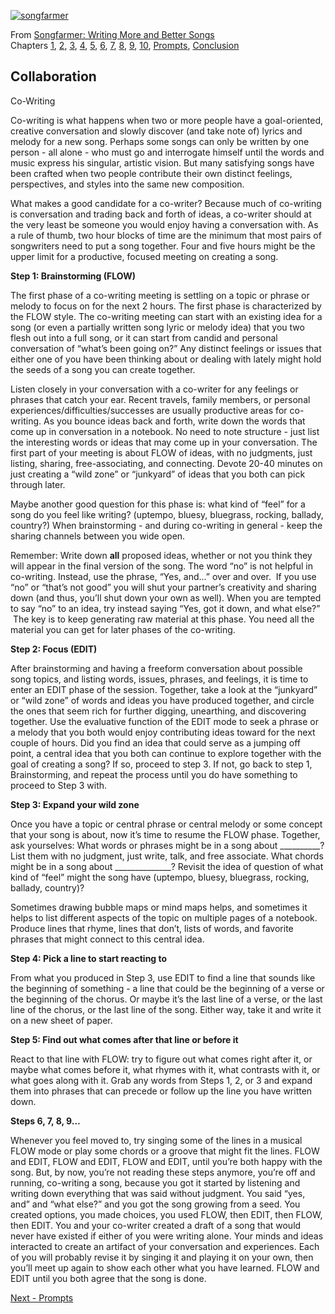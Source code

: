 [![songfarmer](https://66.media.tumblr.com/df375c2f5a0f3cbca123185b3ba93dba/tumblr_inline_o3j2897dZk1qzode8_540.jpg "songfarmer")](http://amazon.com/dp/0990420205/)

From [Songfarmer: Writing More and Better Songs](https://www.amazon.com/dp/0990420205/)  
Chapters [1](http://songfarmer.com/post/138033038871/songfarmer-chapter-one), [2](http://songfarmer.com/post/138092600736/chapter-two-set-a-goal), [3](http://songfarmer.com/post/138932056011/chapter-3-create-songwriting-habits), [4](http://songfarmer.com/post/140445572846/chapter-4-recognizing-song-seeds), [5](http://songfarmer.com/post/140449281976/chapter-5-composing), [6](http://songfarmer.com/post/140455489061/chapter-six-improving-flow), [7](http://songfarmer.com/post/140455690301/chapter-seven-improving-edit), [8](http://songfarmer.com/post/140455977371/chapter-eight-strengthening-habits), [9](http://songfarmer.com/post/140456145631/chapter-nine-stickiness), [10](http://songfarmer.com/post/140456197406/chapter-ten-collaboration), [Prompts](http://songfarmer.com/post/140456266021/prompts), [Conclusion](http://songfarmer.com/post/140456339966/conclusion)

## **Collaboration**

Co-Writing

Co-writing is what happens when two or more people have a goal-oriented, creative conversation and slowly discover (and take note of) lyrics and melody for a new song. Perhaps some songs can only be written by one person - all alone - who must go and interrogate himself until the words and music express his singular, artistic vision. But many satisfying songs have been crafted when two people contribute their own distinct feelings, perspectives, and styles into the same new composition.

What makes a good candidate for a co-writer? Because much of co-writing is conversation and trading back and forth of ideas, a co-writer should at the very least be someone you would enjoy having a conversation with. As a rule of thumb, two hour blocks of time are the minimum that most pairs of songwriters need to put a song together. Four and five hours might be the upper limit for a productive, focused meeting on creating a song.

**Step 1: Brainstorming (FLOW)**

The first phase of a co-writing meeting is settling on a topic or phrase or melody to focus on for the next 2 hours. The first phase is characterized by the FLOW style. The co-writing meeting can start with an existing idea for a song (or even a partially written song lyric or melody idea) that you two flesh out into a full song, or it can start from candid and personal conversation of “what’s been going on?” Any distinct feelings or issues that either one of you have been thinking about or dealing with lately might hold the seeds of a song you can create together.

Listen closely in your conversation with a co-writer for any feelings or phrases that catch your ear. Recent travels, family members, or personal experiences/difficulties/successes are usually productive areas for co-writing. As you bounce ideas back and forth, write down the words that come up in conversation in a notebook. No need to note structure - just list the interesting words or ideas that may come up in your conversation. The first part of your meeting is about FLOW of ideas, with no judgments, just listing, sharing, free-associating, and connecting. Devote 20-40 minutes on just creating a “wild zone” or “junkyard” of ideas that you both can pick through later.

Maybe another good question for this phase is: what kind of “feel” for a song do you feel like writing? (uptempo, bluesy, bluegrass, rocking, ballady, country?) When brainstorming - and during co-writing in general - keep the sharing channels between you wide open.

Remember: Write down **all** proposed ideas, whether or not you think they will appear in the final version of the song. The word “no” is not helpful in co-writing. Instead, use the phrase, “Yes, and...” over and over.  If you use “no” or “that’s not good” you will shut your partner’s creativity and sharing down (and thus, you’ll shut down your own as well). When you are tempted to say “no” to an idea, try instead saying “Yes, got it down, and what else?”  The key is to keep generating raw material at this phase. You need all the material you can get for later phases of the co-writing.

**Step 2: Focus (EDIT)**

After brainstorming and having a freeform conversation about possible song topics, and listing words, issues, phrases, and feelings, it is time to enter an EDIT phase of the session. Together, take a look at the “junkyard” or “wild zone” of words and ideas you have produced together, and circle the ones that seem rich for further digging, unearthing, and discovering together. Use the evaluative function of the EDIT mode to seek a phrase or a melody that you both would enjoy contributing ideas toward for the next couple of hours. Did you find an idea that could serve as a jumping off point, a central idea that you both can continue to explore together with the goal of creating a song? If so, proceed to step 3\. If not, go back to step 1, Brainstorming, and repeat the process until you do have something to proceed to Step 3 with.

**Step 3: Expand your wild zone**

Once you have a topic or central phrase or central melody or some concept that your song is about, now it’s time to resume the FLOW phase. Together, ask yourselves: What words or phrases might be in a song about __________? List them with no judgment, just write, talk, and free associate. What chords might be in a song about ______________? Revisit the idea of question of what kind of “feel” might the song have (uptempo, bluesy, bluegrass, rocking, ballady, country)?

Sometimes drawing bubble maps or mind maps helps, and sometimes it helps to list different aspects of the topic on multiple pages of a notebook. Produce lines that rhyme, lines that don’t, lists of words, and favorite phrases that might connect to this central idea.

**Step 4: Pick a line to start reacting to**

From what you produced in Step 3, use EDIT to find a line that sounds like the beginning of something - a line that could be the beginning of a verse or the beginning of the chorus. Or maybe it’s the last line of a verse, or the last line of the chorus, or the last line of the song. Either way, take it and write it on a new sheet of paper.

**Step 5: Find out what comes after that line or before it**

React to that line with FLOW: try to figure out what comes right after it, or maybe what comes before it, what rhymes with it, what contrasts with it, or what goes along with it. Grab any words from Steps 1, 2, or 3 and expand them into phrases that can precede or follow up the line you have written down.

**Steps 6, 7, 8, 9...**

Whenever you feel moved to, try singing some of the lines in a musical FLOW mode or play some chords or a groove that might fit the lines. FLOW and EDIT, FLOW and EDIT, FLOW and EDIT, until you’re both happy with the song. But, by now, you’re not reading these steps anymore, you’re off and running, co-writing a song, because you got it started by listening and writing down everything that was said without judgment. You said “yes, and” and “what else?” and you got the song growing from a seed. You created options, you made choices, you used FLOW, then EDIT, then FLOW, then EDIT. You and your co-writer created a draft of a song that would never have existed if either of you were writing alone. Your minds and ideas interacted to create an artifact of your conversation and experiences. Each of you will probably revise it by singing it and playing it on your own, then you’ll meet up again to show each other what you have learned. FLOW and EDIT until you both agree that the song is done.

[Next - Prompts](http://songfarmer.com/post/140456266021/prompts)